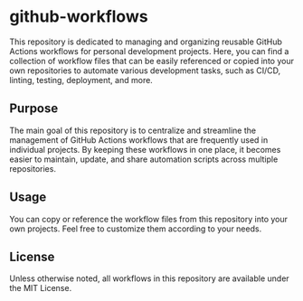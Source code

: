 # github-workflows

This repository is dedicated to managing and organizing reusable GitHub Actions workflows for personal development projects. Here, you can find a collection of workflow files that can be easily referenced or copied into your own repositories to automate various development tasks, such as CI/CD, linting, testing, deployment, and more.

## Purpose

The main goal of this repository is to centralize and streamline the management of GitHub Actions workflows that are frequently used in individual projects. By keeping these workflows in one place, it becomes easier to maintain, update, and share automation scripts across multiple repositories.

## Usage

You can copy or reference the workflow files from this repository into your own projects. Feel free to customize them according to your needs.

## License

Unless otherwise noted, all workflows in this repository are available under the MIT License.
